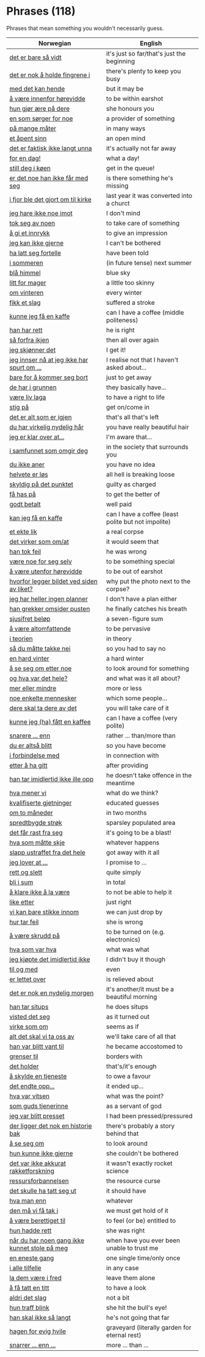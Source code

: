 # Phrases (118)

Phrases that mean something you wouldn't necessarily guess.

| Norwegian | English |
| --- | --- |
| [det er bare så vidt](https://www.ordnett.no/search?language=no&phrase=det%20er%20bare%20så%20vidt) | it's just so far/that's just the beginning |
| [det er nok å holde fingrene i](https://www.ordnett.no/search?language=no&phrase=det%20er%20nok%20å%20holde%20fingrene%20i) | there's plenty to keep you busy |
| [med det kan hende](https://www.ordnett.no/search?language=no&phrase=med%20det%20kan%20hende) | but it may be |
| [å være innenfor hørevidde](https://www.ordnett.no/search?language=no&phrase=å%20være%20innenfor%20hørevidde) | to be within earshot |
| [hun gjør ære på dere](https://www.ordnett.no/search?language=no&phrase=hun%20gjør%20ære%20på%20dere) | she honours you |
| [en som sørger for noe](https://www.ordnett.no/search?language=no&phrase=en%20som%20sørger%20for%20noe) | a provider of something |
| [på mange måter](https://www.ordnett.no/search?language=no&phrase=på%20mange%20måter) | in many ways |
| [et åpent sinn](https://www.ordnett.no/search?language=no&phrase=et%20åpent%20sinn) | an open mind |
| [det er faktisk ikke langt unna](https://www.ordnett.no/search?language=no&phrase=det%20er%20faktisk%20ikke%20langt%20unna) | it's actually not far away |
| [for en dag!](https://www.ordnett.no/search?language=no&phrase=for%20en%20dag!) | what a day! |
| [still deg i køen](https://www.ordnett.no/search?language=no&phrase=still%20deg%20i%20køen) | get in the queue! |
| [er det noe han ikke får med seg](https://www.ordnett.no/search?language=no&phrase=er%20det%20noe%20han%20ikke%20får%20med%20seg) | is there something he's missing |
| [i fjor ble det gjort om til kirke](https://www.ordnett.no/search?language=no&phrase=i%20fjor%20ble%20det%20gjort%20om%20til%20kirke) | last year it was converted into a churct |
| [jeg hare ikke noe imot](https://www.ordnett.no/search?language=no&phrase=jeg%20hare%20ikke%20noe%20imot) | I don't mind |
| [tok seg av noen](https://www.ordnett.no/search?language=no&phrase=tok%20seg%20av%20noen) | to take care of something |
| [å gi et innrykk](https://www.ordnett.no/search?language=no&phrase=å%20gi%20et%20innrykk) | to give an impression |
| [jeg kan ikke gjerne](https://www.ordnett.no/search?language=no&phrase=jeg%20kan%20ikke%20gjerne) | I can't be bothered |
| [ha latt seg fortelle](https://www.ordnett.no/search?language=no&phrase=ha%20latt%20seg%20fortelle) | have been told |
| [i sommeren](https://www.ordnett.no/search?language=no&phrase=i%20sommeren) | (in future tense) next summer |
| [blå himmel](https://www.ordnett.no/search?language=no&phrase=blå%20himmel) | blue sky |
| [litt for mager](https://www.ordnett.no/search?language=no&phrase=litt%20for%20mager) | a little too skinny |
| [om vinteren](https://www.ordnett.no/search?language=no&phrase=om%20vinteren) | every winter |
| [fikk et slag](https://www.ordnett.no/search?language=no&phrase=fikk%20et%20slag) | suffered a stroke |
| [kunne jeg få en kaffe](https://www.ordnett.no/search?language=no&phrase=kunne%20jeg%20få%20en%20kaffe) | can I have a coffee (middle politeness) |
| [han har rett](https://www.ordnett.no/search?language=no&phrase=han%20har%20rett) | he is right |
| [så forfra ikjen](https://www.ordnett.no/search?language=no&phrase=så%20forfra%20ikjen) | then all over again |
| [jeg skjønner det](https://www.ordnett.no/search?language=no&phrase=jeg%20skjønner%20det) | I get it! |
| [jeg innser nå at jeg ikke har spurt om ...](https://www.ordnett.no/search?language=no&phrase=jeg%20innser%20nå%20at%20jeg%20ikke%20har%20spurt%20om%20...) | I realise not that I haven't asked about... |
| [bare for å kommer seg bort](https://www.ordnett.no/search?language=no&phrase=bare%20for%20å%20kommer%20seg%20bort) | just to get away |
| [de har i grunnen](https://www.ordnett.no/search?language=no&phrase=de%20har%20i%20grunnen) | they basically have... |
| [være liv laga](https://www.ordnett.no/search?language=no&phrase=være%20liv%20laga) | to have a right to life |
| [stig på](https://www.ordnett.no/search?language=no&phrase=stig%20på) | get on/come in |
| [det er alt som er igjen](https://www.ordnett.no/search?language=no&phrase=det%20er%20alt%20som%20er%20igjen) | that's all that's left |
| [du har virkelig nydelig hår](https://www.ordnett.no/search?language=no&phrase=du%20har%20virkelig%20nydelig%20hår) | you have really beautiful hair |
| [jeg er klar over at...](https://www.ordnett.no/search?language=no&phrase=jeg%20er%20klar%20over%20at...) | I'm aware that... |
| [i samfunnet som omgir deg](https://www.ordnett.no/search?language=no&phrase=i%20samfunnet%20som%20omgir%20deg) | in the society that surrounds you |
| [du ikke aner](https://www.ordnett.no/search?language=no&phrase=du%20ikke%20aner) | you have no idea |
| [helvete er løs](https://www.ordnett.no/search?language=no&phrase=helvete%20er%20løs) | all hell is breaking loose |
| [skyldig på det punktet](https://www.ordnett.no/search?language=no&phrase=skyldig%20på%20det%20punktet) | guilty as charged |
| [få has på](https://www.ordnett.no/search?language=no&phrase=få%20has%20på) | to get the better of |
| [godt betalt](https://www.ordnett.no/search?language=no&phrase=godt%20betalt) | well paid |
| [kan jeg få en kaffe](https://www.ordnett.no/search?language=no&phrase=kan%20jeg%20få%20en%20kaffe) | can I have a coffee (least polite but not impolite) |
| [et ekte lik](https://www.ordnett.no/search?language=no&phrase=et%20ekte%20lik) | a real corpse |
| [det virker som om/at](https://www.ordnett.no/search?language=no&phrase=det%20virker%20som%20om/at) | it would seem that |
| [han tok feil](https://www.ordnett.no/search?language=no&phrase=han%20tok%20feil) | he was wrong |
| [være noe for seg selv](https://www.ordnett.no/search?language=no&phrase=være%20noe%20for%20seg%20selv) | to be something special |
| [å være utenfor hørevidde](https://www.ordnett.no/search?language=no&phrase=å%20være%20utenfor%20hørevidde) | to be out of earshot |
| [hvorfor legger bildet ved siden av liket?](https://www.ordnett.no/search?language=no&phrase=hvorfor%20legger%20bildet%20ved%20siden%20av%20liket?) | why put the photo next to the corpse? |
| [jeg har heller ingen planner](https://www.ordnett.no/search?language=no&phrase=jeg%20har%20heller%20ingen%20planner) | I don't have a plan either |
| [han grekker omsider pusten](https://www.ordnett.no/search?language=no&phrase=han%20grekker%20omsider%20pusten) | he finally catches his breath |
| [sjusifret beløp](https://www.ordnett.no/search?language=no&phrase=sjusifret%20beløp) | a seven-figure sum |
| [å være altomfattende](https://www.ordnett.no/search?language=no&phrase=å%20være%20altomfattende) | to be pervasive |
| [i teorien](https://www.ordnett.no/search?language=no&phrase=i%20teorien) | in theory |
| [så du måtte takke nei](https://www.ordnett.no/search?language=no&phrase=så%20du%20måtte%20takke%20nei) | so you had to say no |
| [en hard vinter](https://www.ordnett.no/search?language=no&phrase=en%20hard%20vinter) | a hard winter |
| [å se seg om etter noe](https://www.ordnett.no/search?language=no&phrase=å%20se%20seg%20om%20etter%20noe) | to look around for something |
| [og hva var det hele?](https://www.ordnett.no/search?language=no&phrase=og%20hva%20var%20det%20hele?) | and what was it all about? |
| [mer eller mindre](https://www.ordnett.no/search?language=no&phrase=mer%20eller%20mindre) | more or less |
| [noe enkelte mennesker](https://www.ordnett.no/search?language=no&phrase=noe%20enkelte%20mennesker) | which some people... |
| [dere skal ta dere av det](https://www.ordnett.no/search?language=no&phrase=dere%20skal%20ta%20dere%20av%20det) | you will take care of it |
| [kunne jeg (ha) fått en kaffee](https://www.ordnett.no/search?language=no&phrase=kunne%20jeg%20(ha)%20fått%20en%20kaffee) | can I have a coffee (very polite) |
| [snarere ... enn](https://www.ordnett.no/search?language=no&phrase=snarere%20...%20enn) | rather ... than/more than |
| [du er altså blitt](https://www.ordnett.no/search?language=no&phrase=du%20er%20altså%20blitt) | so you have become |
| [i forbindelse med](https://www.ordnett.no/search?language=no&phrase=i%20forbindelse%20med) | in connection with |
| [etter å ha gitt](https://www.ordnett.no/search?language=no&phrase=etter%20å%20ha%20gitt) | after providing |
| [han tar imidlertid ikke ille opp](https://www.ordnett.no/search?language=no&phrase=han%20tar%20imidlertid%20ikke%20ille%20opp) | he doesn't take offence in the meantime |
| [hva mener vi](https://www.ordnett.no/search?language=no&phrase=hva%20mener%20vi) | what do we think? |
| [kvalifiserte gjetninger](https://www.ordnett.no/search?language=no&phrase=kvalifiserte%20gjetninger) | educated guesses |
| [om to måneder](https://www.ordnett.no/search?language=no&phrase=om%20to%20måneder) | in two months |
| [spredtbygde strøk](https://www.ordnett.no/search?language=no&phrase=spredtbygde%20strøk) | sparsley populated area |
| [det får rast fra seg](https://www.ordnett.no/search?language=no&phrase=det%20får%20rast%20fra%20seg) | it's going to be a blast! |
| [hva som måtte skje](https://www.ordnett.no/search?language=no&phrase=hva%20som%20måtte%20skje) | whatever happens |
| [slapp ustraffet fra det hele](https://www.ordnett.no/search?language=no&phrase=slapp%20ustraffet%20fra%20det%20hele) | got away with it all |
| [jeg lover at ...](https://www.ordnett.no/search?language=no&phrase=jeg%20lover%20at%20...) | I promise to ... |
| [rett og slett](https://www.ordnett.no/search?language=no&phrase=rett%20og%20slett) | quite simply |
| [bli i sum](https://www.ordnett.no/search?language=no&phrase=bli%20i%20sum) | in total |
| [å klare ikke å la være](https://www.ordnett.no/search?language=no&phrase=å%20klare%20ikke%20å%20la%20være) | to not be able to help it |
| [like etter](https://www.ordnett.no/search?language=no&phrase=like%20etter) | just right |
| [vi kan bare stikke innom](https://www.ordnett.no/search?language=no&phrase=vi%20kan%20bare%20stikke%20innom) | we can just drop by |
| [hur tar feil](https://www.ordnett.no/search?language=no&phrase=hur%20tar%20feil) | she is wrong |
| [å være skrudd på](https://www.ordnett.no/search?language=no&phrase=å%20være%20skrudd%20på) | to be turned on (e.g. electronics) |
| [hva som var hva](https://www.ordnett.no/search?language=no&phrase=hva%20som%20var%20hva) | what was what |
| [jeg kjøpte det imidlertid ikke](https://www.ordnett.no/search?language=no&phrase=jeg%20kjøpte%20det%20imidlertid%20ikke) | I didn't buy it though |
| [til og med](https://www.ordnett.no/search?language=no&phrase=til%20og%20med) | even |
| [er lettet over](https://www.ordnett.no/search?language=no&phrase=er%20lettet%20over) | is relieved about |
| [det er nok en nydelig morgen](https://www.ordnett.no/search?language=no&phrase=det%20er%20nok%20en%20nydelig%20morgen) | it's another/it must be a beautiful morning |
| [han tar situps](https://www.ordnett.no/search?language=no&phrase=han%20tar%20situps) | he does situps |
| [visted det seg](https://www.ordnett.no/search?language=no&phrase=visted%20det%20seg) | as it turned out |
| [virke som om](https://www.ordnett.no/search?language=no&phrase=virke%20som%20om) | seems as if |
| [alt det skal vi ta oss av](https://www.ordnett.no/search?language=no&phrase=alt%20det%20skal%20vi%20ta%20oss%20av) | we'll take care of all that |
| [han var blitt vant til](https://www.ordnett.no/search?language=no&phrase=han%20var%20blitt%20vant%20til) | he became accostomed to |
| [grenser til](https://www.ordnett.no/search?language=no&phrase=grenser%20til) | borders with |
| [det holder](https://www.ordnett.no/search?language=no&phrase=det%20holder) | that's/it's enough |
| [å skylde en tjeneste](https://www.ordnett.no/search?language=no&phrase=å%20skylde%20en%20tjeneste) | to owe a favour |
| [det endte opp...](https://www.ordnett.no/search?language=no&phrase=det%20endte%20opp...) | it ended up... |
| [hva var vitsen](https://www.ordnett.no/search?language=no&phrase=hva%20var%20vitsen) | what was the point? |
| [som guds tjenerinne](https://www.ordnett.no/search?language=no&phrase=som%20guds%20tjenerinne) | as a servant of god |
| [jeg var blitt presset](https://www.ordnett.no/search?language=no&phrase=jeg%20var%20blitt%20presset) | I had been pressed/pressured |
| [der ligger det nok en historie bak](https://www.ordnett.no/search?language=no&phrase=der%20ligger%20det%20nok%20en%20historie%20bak) | there's probably a story behind that |
| [å se seg om](https://www.ordnett.no/search?language=no&phrase=å%20se%20seg%20om) | to look around |
| [hun kunne ikke gjerne](https://www.ordnett.no/search?language=no&phrase=hun%20kunne%20ikke%20gjerne) | she couldn't be bothered |
| [det var ikke akkurat rakketforskning](https://www.ordnett.no/search?language=no&phrase=det%20var%20ikke%20akkurat%20rakketforskning) | it wasn't exactly rocket science |
| [ressursforbannelsen](https://www.ordnett.no/search?language=no&phrase=ressursforbannelsen) | the resource curse |
| [det skulle ha tatt seg ut](https://www.ordnett.no/search?language=no&phrase=det%20skulle%20ha%20tatt%20seg%20ut) | it should have |
| [hva man enn](https://www.ordnett.no/search?language=no&phrase=hva%20man%20enn) | whatever |
| [den må vi få tak i](https://www.ordnett.no/search?language=no&phrase=den%20må%20vi%20få%20tak%20i) | we must get hold of it |
| [å være berettiget til](https://www.ordnett.no/search?language=no&phrase=å%20være%20berettiget%20til) | to feel (or be) entitled to |
| [hun hadde rett](https://www.ordnett.no/search?language=no&phrase=hun%20hadde%20rett) | she was right |
| [når du har noen gang ikke kunnet stole på meg](https://www.ordnett.no/search?language=no&phrase=når%20du%20har%20noen%20gang%20ikke%20kunnet%20stole%20på%20meg) | when have you ever been unable to trust me |
| [en eneste gang](https://www.ordnett.no/search?language=no&phrase=en%20eneste%20gang) | one single time/only once |
| [i alle tilfelle](https://www.ordnett.no/search?language=no&phrase=i%20alle%20tilfelle) | in any case |
| [la dem være i fred](https://www.ordnett.no/search?language=no&phrase=la%20dem%20være%20i%20fred) | leave them alone |
| [å få tatt en titt](https://www.ordnett.no/search?language=no&phrase=å%20få%20tatt%20en%20titt) | to have a look |
| [aldri det slag](https://www.ordnett.no/search?language=no&phrase=aldri%20det%20slag) | not a bit |
| [hun traff blink](https://www.ordnett.no/search?language=no&phrase=hun%20traff%20blink) | she hit the bull's eye! |
| [han skal ikke så langt](https://www.ordnett.no/search?language=no&phrase=han%20skal%20ikke%20så%20langt) | he's not going that far |
| [hagen for evig hvile](https://www.ordnett.no/search?language=no&phrase=hagen%20for%20evig%20hvile) | graveyard (literally garden for eternal rest) |
| [snarrer ... enn ...](https://www.ordnett.no/search?language=no&phrase=snarrer%20...%20enn%20...) | more ... than ... |

